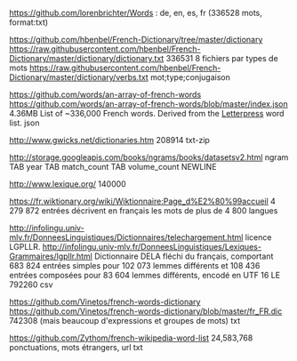 
https://github.com/lorenbrichter/Words : de, en, es, fr (336528 mots, format:txt)

https://github.com/hbenbel/French-Dictionary/tree/master/dictionary
https://raw.githubusercontent.com/hbenbel/French-Dictionary/master/dictionary/dictionary.txt
336531
8 fichiers par types de mots
https://raw.githubusercontent.com/hbenbel/French-Dictionary/master/dictionary/verbs.txt
mot;type;conjugaison

https://github.com/words/an-array-of-french-words
https://github.com/words/an-array-of-french-words/blob/master/index.json
4.36MB
List of ~336,000 French words. Derived from the [Letterpress](https://github.com/lorenbrichter/Words) word list.
json


http://www.gwicks.net/dictionaries.htm
208914
txt-zip

http://storage.googleapis.com/books/ngrams/books/datasetsv2.html
ngram TAB year TAB match_count TAB volume_count NEWLINE

http://www.lexique.org/
140000

https://fr.wiktionary.org/wiki/Wiktionnaire:Page_d%E2%80%99accueil
4 279 872 entrées décrivent en français les mots de plus de 4 800 langues

http://infolingu.univ-mlv.fr/DonneesLinguistiques/Dictionnaires/telechargement.html
 licence LGPLLR.
http://infolingu.univ-mlv.fr/DonneesLinguistiques/Lexiques-Grammaires/lgpllr.html
Dictionnaire DELA fléchi du français, comportant 683 824 entrées simples pour 102 073 lemmes différents et 108 436 entrées composées pour 83 604 lemmes différents, encodé en UTF 16 LE
792260
csv

https://github.com/Vinetos/french-words-dictionary
https://github.com/Vinetos/french-words-dictionary/blob/master/fr_FR.dic
742308 (mais beaucoup d'expressions et groupes de mots)
txt

https://github.com/Zythom/french-wikipedia-word-list
24,583,768
ponctuations, mots étrangers, url
txt
